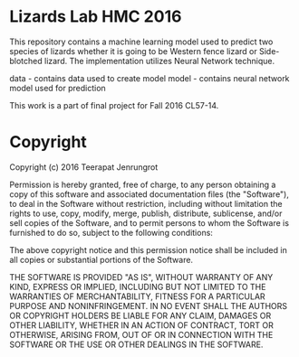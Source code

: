 # Lizards Lab HMC 2016

This repository contains a machine learning model used to predict two species of lizards whether it is going to be Western fence lizard or Side-blotched lizard. The implementation utilizes Neural Network technique. 

data - contains data used to create model
model - contains neural network model used for prediction

This work is a part of final project for Fall 2016 CL57-14.

# Copyright

Copyright (c) 2016 Teerapat Jenrungrot

Permission is hereby granted, free of charge, to any person obtaining a copy of this software and associated documentation files (the "Software"), to deal in the Software without restriction, including without limitation the rights to use, copy, modify, merge, publish, distribute, sublicense, and/or sell copies of the Software, and to permit persons to whom the Software is furnished to do so, subject to the following conditions:

The above copyright notice and this permission notice shall be included in all copies or substantial portions of the Software.

THE SOFTWARE IS PROVIDED "AS IS", WITHOUT WARRANTY OF ANY KIND, EXPRESS OR IMPLIED, INCLUDING BUT NOT LIMITED TO THE WARRANTIES OF MERCHANTABILITY, FITNESS FOR A PARTICULAR PURPOSE AND NONINFRINGEMENT. IN NO EVENT SHALL THE AUTHORS OR COPYRIGHT HOLDERS BE LIABLE FOR ANY CLAIM, DAMAGES OR OTHER LIABILITY, WHETHER IN AN ACTION OF CONTRACT, TORT OR OTHERWISE, ARISING FROM, OUT OF OR IN CONNECTION WITH THE SOFTWARE OR THE USE OR OTHER DEALINGS IN THE SOFTWARE.
